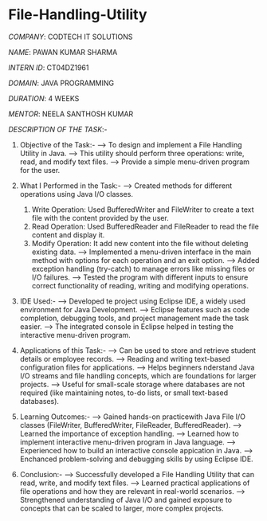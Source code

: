 # File-Handling-Utility

*COMPANY*: CODTECH IT SOLUTIONS

*NAME*: PAWAN KUMAR SHARMA

*INTERN ID*: CT04DZ1961

*DOMAIN*: JAVA PROGRAMMING

*DURATION*: 4 WEEKS

*MENTOR*: NEELA SANTHOSH KUMAR

*DESCRIPTION OF THE TASK*:-

1. Objective of the Task:-
   --> To design and implement a File Handling Utility in Java.
   --> This utility should perform three operations: write, read, and modify text files.
   --> Provide a simple menu-driven program for the user.

2. What I Performed in the Task:-
   --> Created methods for different operations using Java I/O classes.
     1. Write Operation: Used BufferedWriter and FileWriter to create a text file with the content provided by the user.
     2. Read Operation: Used BufferedReader and FileReader to read the file content and display it.
     3. Modify Operation: It add new content into the file without deleting existing data.
    --> Implemented a menu-driven interface in the main method with options for each operation and an exit option.
    --> Added exception handling (try-catch) to manage errors like missing files or I/O failures.
    --> Tested the program with different inputs to ensure correct functionality of reading, writing and modifying operations.

3. IDE Used:-
    --> Developed te project using Eclipse IDE, a widely used environment for Java Development.
    --> Eclipse features such as code completion, debugging tools, and project management made the task easier.
    --> The integrated console in Eclipse helped in testing the interactive menu-driven program.

5. Applications of this Task:-
    --> Can be used to store and retrieve student details or employee records.
    --> Reading and writing text-based configuration files for applications.
    --> Helps beginners nderstand Java I/O streams and file handling concepts, which are foundations for larger projects.
    --> Useful for small-scale storage where databases are not required (like maintaining notes, to-do lists, or small text-based databases).

7. Learning Outcomes:-
    --> Gained hands-on practicewith Java File I/O classes (FileWriter, BufferedWriter, FileReader, BufferedReader).
    --> Learned the importance of exception handling.
    --> Learned how to implement interactive menu-driven program in Java language.
    --> Experienced how to build an interactive console appication in Java.
    --> Enchanced problem-solving and debugging skills by using Eclipse IDE.

8. Conclusion:-
     --> Successfully developed a File Handling Utility that can read, write, and modify text files.
     --> Learned practical applications of file operations and how they are relevant in real-world scenarios.
     --> Strengthened understanding of Java I/O and gained exposure to concepts that can be scaled to larger, more complex projects.
